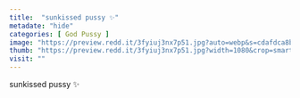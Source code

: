 ```yaml
---
title:  "sunkissed pussy ✨"
metadate: "hide"
categories: [ God Pussy ]
image: "https://preview.redd.it/3fyiuj3nx7p51.jpg?auto=webp&s=cdafdca8b8f8781715283f0a001248ddee0d6819"
thumb: "https://preview.redd.it/3fyiuj3nx7p51.jpg?width=1080&crop=smart&auto=webp&s=3c98aa34316b66d030e41978fc4598239c128084"
visit: ""
---
```

sunkissed pussy ✨
